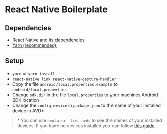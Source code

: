 # React Native Boilerplate

## Dependencies
* [React Native and its dependencies](https://facebook.github.io/react-native/docs/getting-started.html)
* [Yarn (recommended)](https://yarnpkg.com)

## Setup
* `yarn` or `yarn install`
* `react-native link react-native-gesture-handler`
* Copy the file `android/local.properties.example` to `android/local.properties`
* Change `sdk.dir` in the file `local.properties` to your machines Android SDK location
* Change the `config.device` in `package.json` to the name of your installed device in AVD*

> \* You can use `emulator -list-avds` to see the names of your installed devices. If you have no devices installed you can follow [this guide](https://developer.android.com/studio/run/managing-avds).
